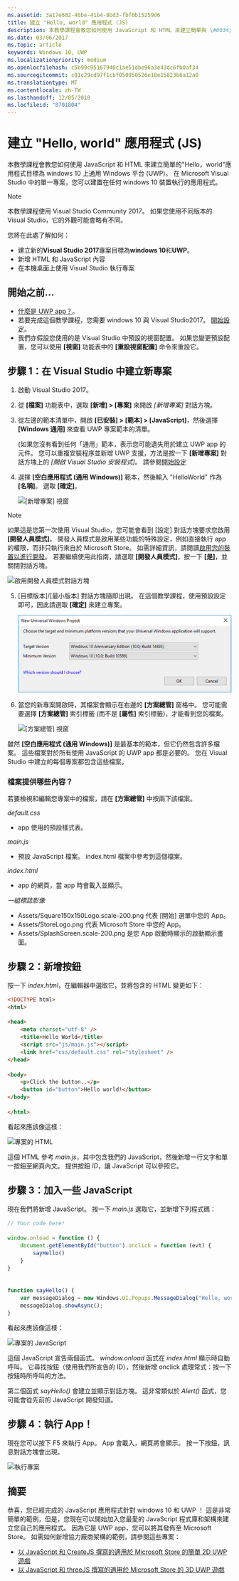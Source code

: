 ```yaml
---
ms.assetid: 3a17e682-40be-41b4-8bd3-fbf0b15259d6
title: 建立 "Hello, world" 應用程式 (JS)
description: 本教學課程會教您如何使用 JavaScript 和 HTML 來建立簡單與 \#0034;Hello，world & \#0034;目標為 windows 10 上通用 Windows 平台 (UWP) 應用程式。
ms.date: 03/06/2017
ms.topic: article
keywords: Windows 10, UWP
ms.localizationpriority: medium
ms.openlocfilehash: c5b99c95167940c1ae51dbe96a3e43dc6fb0af34
ms.sourcegitcommit: c01c29cd97f1cbf050950526e18e15823b6a12a0
ms.translationtype: MT
ms.contentlocale: zh-TW
ms.lasthandoff: 12/05/2018
ms.locfileid: "8701804"
---
```

# <a name="create-a-hello-world-app-js"></a>建立 "Hello, world" 應用程式 (JS)

本教學課程會教您如何使用 JavaScript 和 HTML 來建立簡單的"Hello，world"應用程式目標為 windows 10 上通用 Windows 平台 (UWP)。 在 Microsoft Visual Studio 中的單一專案，您可以建置在任何 windows 10 裝置執行的應用程式。

> [!NOTE]
> 本教學課程使用 Visual Studio Community 2017。 如果您使用不同版本的 Visual Studio，它的外觀可能會略有不同。


您將在此處了解如何：

-   建立新的**Visual Studio 2017**專案目標為**windows 10**和**UWP**。
-   新增 HTML 和 JavaScript 內容
-   在本機桌面上使用 Visual Studio 執行專案

## <a name="before-you-start"></a>開始之前...

-   [什麼是 UWP app？](universal-application-platform-guide.md)。
-   若要完成這個教學課程，您需要 windows 10 與 Visual Studio2017。 [開始設定](get-set-up.md)。
-   我們亦假設您使用的是 Visual Studio 中預設的視窗配置。 如果您變更預設配置，您可以使用 **\[視窗\]** 功能表中的 **\[重設視窗配置\]** 命令來重設它。

## <a name="step-1-create-a-new-project-in-visual-studio"></a>步驟 1：在 Visual Studio 中建立新專案

1.  啟動 Visual Studio 2017。

2.  從 **\[檔案\]** 功能表中，選取 **\[新增\] > \[專案\]** 來開啟 *\[新增專案\]* 對話方塊。

3.  從左邊的範本清單中，開啟 **\[已安裝\] > \[範本\] > \[JavaScript\]**，然後選擇 **\[Windows 通用\]** 來查看 UWP 專案範本的清單。

    (如果您沒有看到任何「通用」範本，表示您可能遺失用於建立 UWP app 的元件。 您可以重複安裝程序並新增 UWP 支援，方法是按一下 **\[新增專案\]** 對話方塊上的 *\[開啟 Visual Studio 安裝程式\]*。 請參閱[開始設定](get-set-up.md)

4.  選擇 **\[空白應用程式 (通用 Windows)\]** 範本，然後輸入 "HelloWorld" 作為 **\[名稱\]**。 選取 **\[確定\]**。

    ![\[新增專案\] 視窗](images/win10-js-01.png)

> [!NOTE]
> 如果這是您第一次使用 Visual Studio，您可能會看到 \[設定\] 對話方塊要求您啟用 **\[開發人員模式\]**。 開發人員模式是啟用某些功能的特殊設定，例如直接執行 app 的權限，而非只執行來自於 Microsoft Store。 如需詳細資訊，請閱讀[啟用您的裝置以進行開發](enable-your-device-for-development.md)。 若要繼續使用此指南，請選取 **\[開發人員模式\]**，按一下 **\[是\]**，並關閉對話方塊。

 ![啟用開發人員模式對話方塊](images/win10-cs-00.png)

5.  \[目標版本\]/\[最小版本\] 對話方塊隨即出現。 在這個教學課程，使用預設設定即可，因此請選取 **\[確定\]** 來建立專案。

    ![[方案總管] 視窗](images/win10-cs-02.png)

6.  當您的新專案開啟時，其檔案會顯示在右邊的 **\[方案總管\]** 窗格中。 您可能需要選擇 **\[方案總管\]** 索引標籤 (而不是 **\[屬性\]** 索引標籤)，才能看到您的檔案。

    ![[方案總管] 視窗](images/win10-js-02.png)

雖然 **\[空白應用程式 (通用 Windows)\]** 是最基本的範本，但它仍然包含許多檔案。 這些檔案對於所有使用 JavaScript 的 UWP app 都是必要的。 您在 Visual Studio 中建立的每個專案都包含這些檔案。


### <a name="whats-in-the-files"></a>檔案提供哪些內容？

若要檢視和編輯您專案中的檔案，請在 **\[方案總管\]** 中按兩下該檔案。 

*default.css*

-  app 使用的預設樣式表。

*main.js*

- 預設 JavaScript 檔案。 index.html 檔案中參考到這個檔案。

*index.html*

- app 的網頁，當 app 時會載入並顯示。

*一組標誌影像*
-   Assets/Square150x150Logo.scale-200.png 代表 [開始] 選單中您的 App。
-   Assets/StoreLogo.png 代表 Microsoft Store 中您的 App。
-   Assets/SplashScreen.scale-200.png 是您 App 啟動時顯示的啟動顯示畫面。

## <a name="step-2-adding-a-button"></a>步驟 2：新增按鈕

按一下 *index.html*，在編輯器中選取它，並將包含的 HTML 變更如下：

```html
<!DOCTYPE html>
<html>

<head>
    <meta charset="utf-8" />
    <title>Hello World</title>
    <script src="js/main.js"></script>
    <link href="css/default.css" rel="stylesheet" />
</head>

<body>
    <p>Click the button..</p>
    <button id="button">Hello world!</button>
</body>

</html>
```

看起來應該像這樣：

 ![專案的 HTML](images/win10-js-03.png)

這個 HTML 參考 *main.js*，其中包含我們的 JavaScript，然後新增一行文字和單一按鈕至網頁內文。 提供按鈕 *ID*，讓 JavaScript 可以參照它。


## <a name="step-3-adding-some-javascript"></a>步驟 3：加入一些 JavaScript

現在我們將新增 JavaScript。 按一下 *main.js* 選取它，並新增下列程式碼：

```javascript
// Your code here!

window.onload = function () {
    document.getElementById("button").onclick = function (evt) {
        sayHello()
    }
}


function sayHello() {
    var messageDialog = new Windows.UI.Popups.MessageDialog("Hello, world!", "Alert");
    messageDialog.showAsync();
}

```

看起來應該像這樣：

 ![專案的 JavaScript](images/win10-js-04.png)

這個 JavaScript 宣告兩個函式。 *window.onload* 函式在 *index.html* 顯示時自動呼叫。 它尋找按鈕（使用我們所宣告的 ID），然後新增 onclick 處理常式：按一下按鈕時所呼叫的方法。

第二個函式 *sayHello()* 會建立並顯示對話方塊。 這非常類似於 *Alert()* 函式，您可能會從先前的 JavaScript 開發知道。


## <a name="step-4-run-the-app"></a>步驟 4：執行 App！

現在您可以按下 F5 來執行 App。 App 會載入，網頁將會顯示。 按一下按鈕，訊息對話方塊會出現。

 ![執行專案](images/win10-js-05.png)



## <a name="summary"></a>摘要


恭喜，您已經完成的 JavaScript 應用程式針對 windows 10 和 UWP ！ 這是非常簡單的範例，但是，您現在可以開始加入您最愛的 JavaScript 程式庫和架構來建立您自己的應用程式。 因為它是 UWP app，您可以將其發佈至 Microsoft Store。 如需如何新增協力廠商架構的範例，請參閱這些專案：

* [以 JavaScript 和 CreateJS 撰寫的適用於 Microsoft Store 的簡單 2D UWP 遊戲](get-started-tutorial-game-js2d.md)
* [以 JavaScript 和 threeJS 撰寫的適用於 Microsoft Store 的 3D UWP 遊戲](get-started-tutorial-game-js3d.md)


